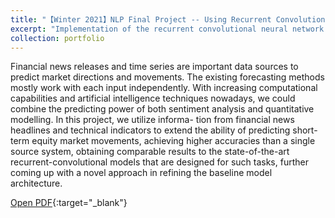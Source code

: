 ```yaml
---
title: "【Winter 2021】NLP Final Project -- Using Recurrent Convolutional Neural Network (RCNN) to Predict S&P 500 Movements"
excerpt: "Implementation of the recurrent convolutional neural network (RCNN) model to predict intraday directional-movements in financial market. <br/><img src='/images/RCNN.png'>"
collection: portfolio
---
```


Financial news releases and time series are important data sources to predict market directions and movements. The existing forecasting methods mostly work with each input independently. With increasing computational capabilities and artificial intelligence techniques nowadays, we could combine the predicting power of both sentiment analysis and quantitative modelling. In this project, we utilize informa- tion from financial news headlines and technical indicators to extend the ability of predicting short-term equity market movements, achieving higher accuracies than a single source system, obtaining comparable results to the state-of-the-art recurrent-convolutional models that are designed for such tasks, further coming up with a novel approach in refining the baseline model architecture.

[Open PDF](https://github.com/chkao831/WI21_Natural-Language-Processing-with-Deep-Learning_StanfordCS224N/blob/main/Project-RCNN/CS224N_FinalProjectReport_RCNN_submission.pdf){:target="_blank"}
